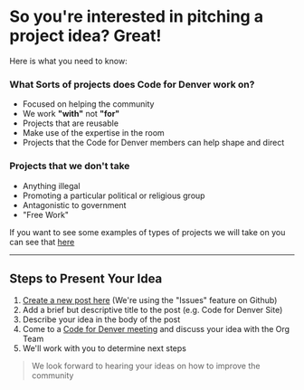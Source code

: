 # So you're interested in pitching a project idea? Great!

Here is what you need to know:


### What Sorts of projects does Code for Denver work on?
- Focused on helping the community
- We work **"with"** not **"for"**
- Projects that are reusable
- Make use of the expertise in the room
- Projects that the Code for Denver members can help shape and direct

### Projects that we don't take
- Anything illegal
- Promoting a particular political or religious group
- Antagonistic to government
- "Free Work"

If you want to see some examples of types of projects we will take on you can see that [here](https://docs.google.com/drawings/d/1k5xG6qdqwC0XFu2U5T2DhJtyXk13lh1hdsiIMUFVNNg)

___
## Steps to Present Your Idea

1. [Create a new post here](https://github.com/codefordenver/projects/issues/new) (We're using the "Issues" feature on Github)
2. Add a brief but descriptive title to the post (e.g. Code for Denver Site)
3. Describe your idea in the body of the post
4. Come to a [Code for Denver meeting](https://www.meetup.com/codefordenver/) and discuss your idea with the Org Team
5. We'll work with you to determine next steps

> We look forward to hearing your ideas on how to improve the community
